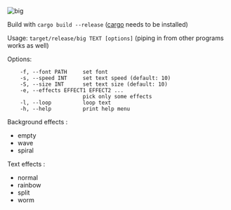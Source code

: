 ![big](https://s11.gifyu.com/images/S1fVw.gif)

Build with `cargo build --release` ([cargo](https://www.rust-lang.org/fr/learn/get-started) needs to be installed)

Usage: `target/release/big TEXT [options]` (piping in from other programs works as well)

Options:
```
    -f, --font PATH     set font
    -s, --speed INT     set text speed (default: 10)
    -S, --size INT      set text size (default: 10)
    -e, --effects EFFECT1 EFFECT2 ...
                        pick only some effects
    -l, --loop          loop text
    -h, --help          print help menu
```

Background effects :
 - empty
 - wave
 - spiral

Text effects :
 - normal
 - rainbow
 - split
 - worm